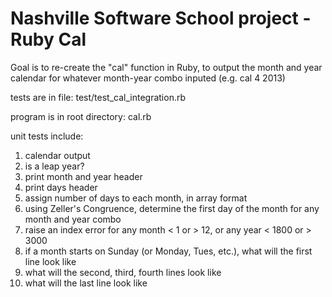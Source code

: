 Nashville Software School project - Ruby Cal
============================================

Goal is to re-create the "cal" function in Ruby, to output the month and year calendar for whatever month-year combo inputed (e.g. cal 4 2013)

tests are in file: test/test_cal_integration.rb

program is in root directory: cal.rb

unit tests include: 
1. calendar output
2. is a leap year?
3. print month and year header
4. print days header
5. assign number of days to each month, in array format
6. using Zeller's Congruence, determine the first day of the month for any month and year combo
7. raise an index error for any month < 1 or > 12, or any year < 1800 or > 3000
8. if a month starts on Sunday (or Monday, Tues, etc.), what will the first line look like
9. what will the second, third, fourth lines look like
10. what will the last line look like